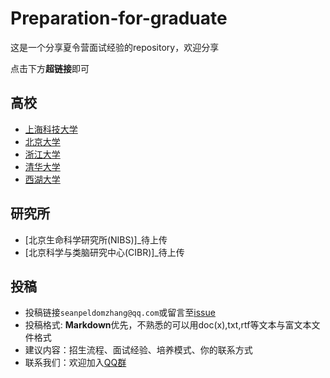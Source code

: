 # Preparation-for-graduate

这是一个分享夏令营面试经验的repository，欢迎分享  


点击下方**超链接**即可
## 高校
* [上海科技大学](https://github.com/CSUBioinformatics1801/Preparation-for-graduate/tree/main/%E4%B8%8A%E6%B5%B7%E7%A7%91%E6%8A%80%E5%A4%A7%E5%AD%A6)
* [北京大学](https://github.com/CSUBioinformatics1801/Preparation-for-graduate/tree/main/%E5%8C%97%E4%BA%AC%E5%A4%A7%E5%AD%A6)
* [浙江大学](https://github.com/CSUBioinformatics1801/Preparation-for-graduate/tree/main/%E6%B5%99%E6%B1%9F%E5%A4%A7%E5%AD%A6)
* [清华大学](https://github.com/CSUBioinformatics1801/Preparation-for-graduate/tree/main/%E6%B8%85%E5%8D%8E%E5%A4%A7%E5%AD%A6)
* [西湖大学](https://github.com/CSUBioinformatics1801/Preparation-for-graduate/tree/main/%E8%A5%BF%E6%B9%96%E5%A4%A7%E5%AD%A6)
## 研究所
* [北京生命科学研究所(NIBS)]_待上传
* [北京科学与类脑研究中心(CIBR)]_待上传

## 投稿
*    投稿链接`seanpeldomzhang@qq.com`或留言至[issue](https://github.com/CSUBioinformatics1801/Preparation-for-graduate/issues)
*    投稿格式: **Markdown**优先，不熟悉的可以用doc(x),txt,rtf等文本与富文本文件格式
*    建议内容：招生流程、面试经验、培养模式、你的联系方式
*    联系我们：欢迎加入[QQ群](https://jq.qq.com/?_wv=1027&k=Y2XDaFYL)